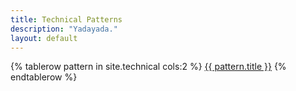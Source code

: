 ```yaml
---
title: Technical Patterns
description: "Yadayada."
layout: default
---
```


<table>
{% tablerow pattern in site.technical cols:2 %}
  <a href="{{ site.baseurl }}{{ pattern.url }}" class="button technical"></a>
  <a href="{{ site.baseurl }}{{ pattern.url }}">{{ pattern.title }}</a>
{% endtablerow %}
</table>
